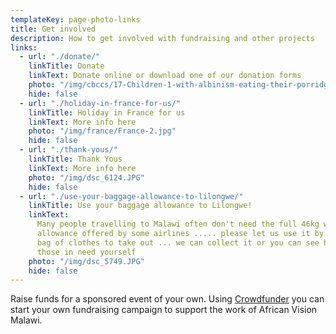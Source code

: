```yaml
---
templateKey: page-photo-links
title: Get involved
description: How to get involved with fundraising and other projects
links:
  - url: "./donate/"
    linkTitle: Donate
    linkText: Donate online or download one of our donation forms
    photo: "/img/cbccs/17-Children-1-with-albinism-eating-their-porridge.jpg"
    hide: false
  - url: "./holiday-in-france-for-us/"
    linkTitle: Holiday in France for us
    linkText: More info here
    photo: "/img/france/France-2.jpg"
    hide: false
  - url: "./thank-yous/"
    linkTitle: Thank Yous
    linkText: More info here
    photo: "/img/dsc_6124.JPG"
    hide: false
  - url: "./use-your-baggage-allowance-to-lilongwe/"
    linkTitle: Use your baggage allowance to Lilongwe!
    linkText:
      Many people travelling to Malawi often don't need the full 46kg weight
      allowance offered by some airlines ..... please let us use it by giving you a
      bag of clothes to take out ... we can collect it or you can see how it reaches
      those in need yourself
    photo: "/img/dsc_5749.JPG"
    hide: false
---
```


Raise funds for a sponsored event of your own. Using [Crowdfunder](https://www.crowdfunder.co.uk/apf/step/basics/7nPGOrqW) you can start your own fundraising campaign to support the work of African Vision Malawi.
